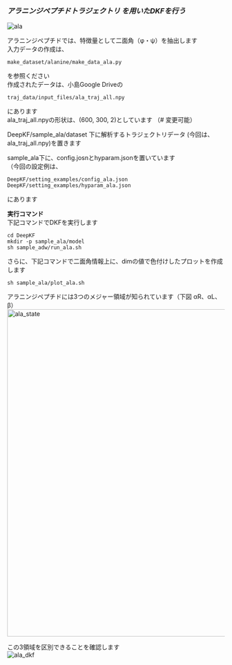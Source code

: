 ### ***アラニンジペプチドトラジェクトリ を用いたDKFを行う***

![ala](https://user-images.githubusercontent.com/39581094/76176955-f3008200-61f5-11ea-9063-6e87532dccd6.png)

アラニンジペプチドでは、特徴量として二面角（φ・ψ）を抽出します  
入力データの作成は、
```
make_dataset/alanine/make_data_ala.py
```
を参照ください   
作成されたデータは、小島Google Driveの   
```
traj_data/input_files/ala_traj_all.npy
```
にあります   
ala_traj_all.npyの形状は、(600, 300, 2)としています （# 変更可能）

DeepKF/sample_ala/dataset 下に解析するトラジェクトリデータ (今回は、ala_traj_all.npy)を置きます   

sample_ala下に、config.josnとhyparam.jsonを置いています  
（今回の設定例は、  
```
DeepKF/setting_examples/config_ala.json   
DeepKF/setting_examples/hyparam_ala.json  
```
にあります    
    

**実行コマンド**   
下記コマンドでDKFを実行します   
   
```
cd DeepKF  
mkdir -p sample_ala/model  
sh sample_adw/run_ala.sh
```
さらに、下記コマンドで二面角情報上に、dimの値で色付けしたプロットを作成します   

```
sh sample_ala/plot_ala.sh
```

アラニンジペプチドには3つのメジャー領域が知られています（下図 αR、αL、β）   
<img width="759" alt="ala_state" src="https://user-images.githubusercontent.com/39581094/76176962-f85dcc80-61f5-11ea-8368-fac4db55eb03.png">

この3領域を区別できることを確認します   
![ala_dkf](https://user-images.githubusercontent.com/39581094/76176965-fc89ea00-61f5-11ea-9d3d-c53aaa54c777.png)



